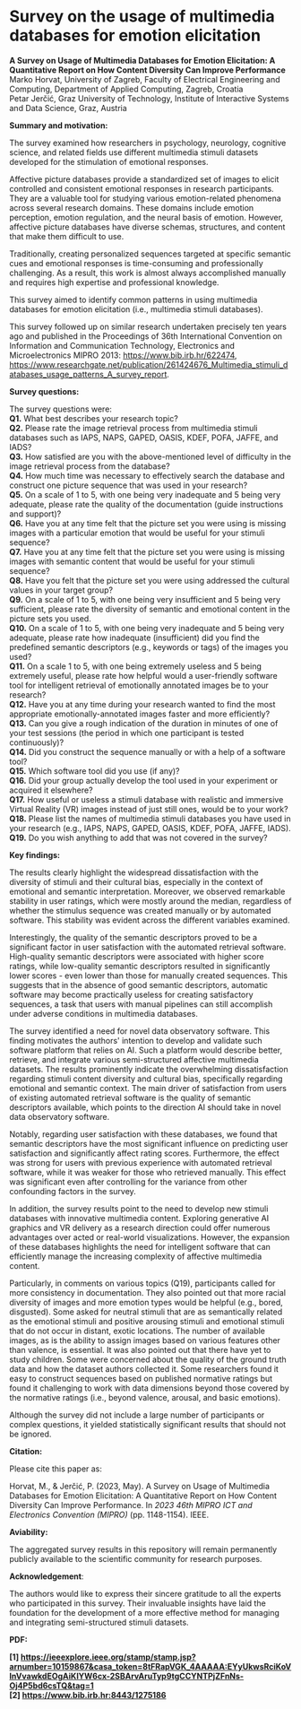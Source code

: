 # Survey on the usage of multimedia databases for emotion elicitation

<b>A Survey on Usage of Multimedia Databases for Emotion Elicitation: A Quantitative Report on How Content Diversity Can Improve Performance</b><br>
Marko Horvat, University of Zagreb, Faculty of Electrical Engineering and Computing, Department of Applied Computing, Zagreb, Croatia<br>
Petar Jerčić, Graz University of Technology, Institute of Interactive Systems and Data Science, Graz, Austria

<b>Summary and motivation:</b> 

The survey examined how researchers in psychology, neurology, cognitive science, and related fields use different multimedia stimuli datasets developed for the stimulation of emotional responses.

Affective picture databases provide a standardized set of images to elicit controlled and consistent emotional responses in research participants. They are a valuable tool for studying various emotion-related phenomena across several research domains. These domains include emotion perception, emotion regulation, and the neural basis of emotion. However, affective picture databases have diverse schemas, structures, and content that make them difficult to use. 

Traditionally, creating personalized sequences targeted at specific semantic cues and emotional responses is time-consuming and professionally challenging. As a result, this work is almost always accomplished manually and requires high expertise and professional knowledge.

This survey aimed to identify common patterns in using multimedia databases for emotion elicitation (i.e., multimedia stimuli databases). 

This survey followed up on similar research undertaken precisely ten years ago and published in the Proceedings of 36th International Convention on Information and Communication Technology, Electronics and Microelectronics MIPRO 2013: https://www.bib.irb.hr/622474, https://www.researchgate.net/publication/261424676_Multimedia_stimuli_databases_usage_patterns_A_survey_report.

<b>Survey questions:</b>

The survey questions were:<br>
**Q1.**	What best describes your research topic?<br>
**Q2.**	Please rate the image retrieval process from multimedia stimuli databases such as IAPS, NAPS, GAPED, OASIS, KDEF, POFA, JAFFE, and IADS?<br>
**Q3.**	How satisfied are you with the above-mentioned level of difficulty in the image retrieval process from the database?<br>
**Q4.**	How much time was necessary to effectively search the database and construct one picture sequence that was used in your research?<br>
**Q5.**	On a scale of 1 to 5, with one being very inadequate and 5 being very adequate, please rate the quality of the documentation (guide instructions and support)?<br>
**Q6.**	Have you at any time felt that the picture set you were using is missing images with a particular emotion that would be useful for your stimuli sequence?<br>
**Q7.**	Have you at any time felt that the picture set you were using is missing images with semantic content that would be useful for your stimuli sequence?<br>
**Q8.**	Have you felt that the picture set you were using addressed the cultural values in your target group?<br>
**Q9.**	On a scale of 1 to 5, with one being very insufficient and 5 being very sufficient, please rate the diversity of semantic and emotional content in the picture sets you used.<br>
**Q10.**	On a scale of 1 to 5, with one being very inadequate and 5 being very adequate, please rate how inadequate (insufficient) did you find the predefined semantic descriptors (e.g., keywords or tags) of the images you used?<br>
**Q11.**	On a scale 1 to 5, with one being extremely useless and 5 being extremely useful, please rate how helpful would a user-friendly software tool for intelligent retrieval of emotionally annotated images be to your research?<br>
**Q12.**	Have you at any time during your research wanted to find the most appropriate emotionally-annotated images faster and more efficiently?<br>
**Q13.**	Can you give a rough indication of the duration in minutes of one of your test sessions (the period in which one participant is tested continuously)?<br>
**Q14.**	Did you construct the sequence manually or with a help of a software tool?<br>
**Q15.**	Which software tool did you use (if any)?<br>
**Q16.**	Did your group actually develop the tool used in your experiment or acquired it elsewhere?<br>
**Q17.**	How useful or useless a stimuli database with realistic and immersive Virtual Reality (VR) images instead of just still ones, would be to your work?<br>
**Q18.**	Please list the names of multimedia stimuli databases you have used in your research (e.g., IAPS, NAPS, GAPED, OASIS, KDEF, POFA, JAFFE, IADS).<br>
**Q19.**	Do you wish anything to add that was not covered in the survey?<br>

<b>Key findings:</b> 

The results clearly highlight the widespread dissatisfaction with the diversity of stimuli and their cultural bias, especially in the context of emotional and semantic interpretation. Moreover, we observed remarkable stability in user ratings, which were mostly around the median, regardless of whether the stimulus sequence was created manually or by automated software. This stability was evident across the different variables examined.

Interestingly, the quality of the semantic descriptors proved to be a significant factor in user satisfaction with the automated retrieval software. High-quality semantic descriptors were associated with higher score ratings, while low-quality semantic descriptors resulted in significantly lower scores - even lower than those for manually created sequences. This suggests that in the absence of good semantic descriptors, automatic software may become practically useless for creating satisfactory sequences, a task that users with manual pipelines can still accomplish under adverse conditions in multimedia databases.

The survey identified a need for novel data observatory software. This finding motivates the authors' intention to develop and validate such software platform that relies on AI. Such a platform would describe better, retrieve, and integrate various semi-structured affective multimedia datasets. The results prominently indicate the overwhelming dissatisfaction regarding stimuli content diversity and cultural bias, specifically regarding emotional and semantic context. The main driver of satisfaction from users of existing automated retrieval software is the quality of semantic descriptors available, which points to the direction AI should take in novel data observatory software. 

Notably, regarding user satisfaction with these databases, we found that semantic descriptors have the most significant influence on predicting user satisfaction and significantly affect rating scores. Furthermore, the effect was strong for users with previous experience with automated retrieval software, while it was weaker for those who retrieved manually. This effect was significant even after controlling for the variance from other confounding factors in the survey.

In addition, the survey results point to the need to develop new stimuli databases with innovative multimedia content. Exploring generative AI graphics and VR delivery as a research direction could offer numerous advantages over acted or real-world visualizations. However, the expansion of these databases highlights the need for intelligent software that can efficiently manage the increasing complexity of affective multimedia content.

Particularly, in comments on various topics (Q19), participants called for more consistency in documentation. They also pointed out that more racial diversity of images and more emotion types would be helpful (e.g., bored, disgusted). Some asked for neutral stimuli that are as semantically related as the emotional stimuli and positive arousing stimuli and emotional stimuli that do not occur in distant, exotic locations. The number of available images, as is the ability to assign images based on various features other than valence, is essential. It was also pointed out that there have yet to study children. Some were concerned about the quality of the ground truth data and how the dataset authors collected it. Some researchers found it easy to construct sequences based on published normative ratings but found it challenging to work with data dimensions beyond those covered by the normative ratings (i.e., beyond valence, arousal, and basic emotions).

Although the survey did not include a large number of participants or complex questions, it yielded statistically significant results that should not be ignored.

<b>Citation:</b> 

Please cite this paper as:

Horvat, M., & Jerčić, P. (2023, May). A Survey on Usage of Multimedia Databases for Emotion Elicitation: A Quantitative Report on How Content Diversity Can Improve Performance. In *2023 46th MIPRO ICT and Electronics Convention (MIPRO)* (pp. 1148-1154). IEEE.

<b>Aviability:</b> 

The aggregated survey results in this repository will remain permanently publicly available to the scientific community for research purposes.

<b>Acknowledgement</b>:

The authors would like to express their sincere gratitude to all the experts who participated in this survey. Their invaluable insights have laid the foundation for the development of a more effective method for managing and integrating semi-structured stimuli datasets.

<b>PDF:<b>

[1] https://ieeexplore.ieee.org/stamp/stamp.jsp?arnumber=10159867&casa_token=8tFRapVGK_4AAAAA:EYyUkwsRciKoVlnVvawkdEOgAiKIYW6cx-2SBArvAruTyp9tgCCYNTPjZFnNs-Oj4P5bd6csTQ&tag=1<br>
[2] https://www.bib.irb.hr:8443/1275186
